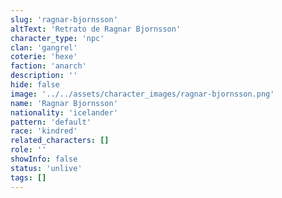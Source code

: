 ```yaml
---
slug: 'ragnar-bjornsson'
altText: 'Retrato de Ragnar Bjornsson'
character_type: 'npc'
clan: 'gangrel'
coterie: 'hexe'
faction: 'anarch'
description: ''
hide: false
image: '../../assets/character_images/ragnar-bjornsson.png'
name: 'Ragnar Bjornsson'
nationality: 'icelander'
pattern: 'default'
race: 'kindred'
related_characters: []
role: ''
showInfo: false
status: 'unlive'
tags: []
---
```

